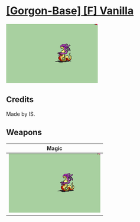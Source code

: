 # [\[Gorgon-Base\] \[F\] Vanilla](./)
 

<img src="./6.%20Magic/Magic_000.png" alt="[Gorgon-Base] [F] Vanilla standing" />

## Credits

Made by IS.

## Weapons
 

|Magic |
|  :---: |
| <img alt="Magic animation" src="./6.%20Magic/Magic.gif" /> |
